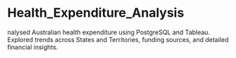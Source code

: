 # Health_Expenditure_Analysis
nalysed Australian health expenditure using PostgreSQL and Tableau. Explored trends across States and Territories, funding sources, and detailed financial insights. 
